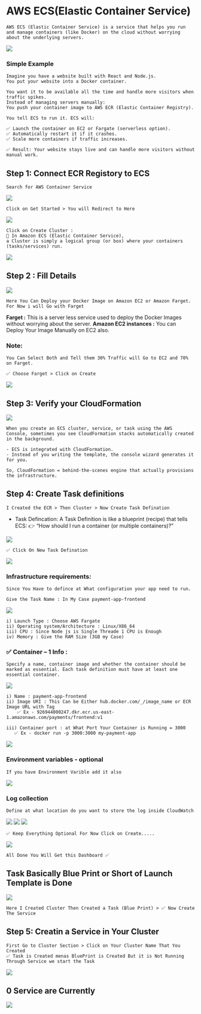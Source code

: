 # AWS ECS(Elastic Container Service)
    AWS ECS (Elastic Container Service) is a service that helps you run and manage containers (like Docker) on the cloud without worrying about the underlying servers.

<img src="./images/Architecture.png">      

### Simple Example

    Imagine you have a website built with React and Node.js.
    You put your website into a Docker container.

    You want it to be available all the time and handle more visitors when traffic spikes.
    Instead of managing servers manually:
    You push your container image to AWS ECR (Elastic Container Registry).

    You tell ECS to run it. ECS will:
    
    ✅ Launch the container on EC2 or Fargate (serverless option).
    ✅ Automatically restart it if it crashes.
    ✅ Scale more containers if traffic increases.

    ✅ Result: Your website stays live and can handle more visitors without manual work.

## Step 1: Connect ECR Registory to ECS
    Search for AWS Container Service 

<img src="./images/1.png">

    Click on Get Started > You will Redirect to Here
  
<img src="./images/2.png">  

    Click on Create Cluster :
    📌 In Amazon ECS (Elastic Container Service),
    a Cluster is simply a logical group (or box) where your containers (tasks/services) run.

<img src="./images/3.png">  

## Step 2 : Fill Details

<img src="./images/4.png">  

    Here You Can Deploy your Docker Image on Amazon EC2 or Amazon Farget. For Now i will Go with Farget 

**Farget :** This is a server less service used to deploy the Docker Images without worrying about the server. 
**Amazon EC2 instances :** You can Deploy Your Image Manually on EC2 also.

### Note:
    You Can Select Both and Tell them 30% Traffic will Go to EC2 and 70% on Farget.

    ✅ Choose Farget > Click on Create

<img src="./images/5.png">  

## Step 3: Verify your CloudFormation 
    
<img src="./images/6.png">  

    When you create an ECS cluster, service, or task using the AWS Console, sometimes you see CloudFormation stacks automatically created in the background.

    - ECS is integrated with CloudFormation.
    - Instead of you writing the template, the console wizard generates it for you.

    So, CloudFormation = behind-the-scenes engine that actually provisions the infrastructure.

## Step 4: Create Task definitions

    I Created the ECR > Then Cluster > Now Create Task Defination
-   Task Defincation: A Task Definition is like a blueprint (recipe) that tells ECS: 👉 “How should I run a     container (or multiple containers)?”    

<img src="./images/7.png"> 

    ✅ Click On New Task Defination

<img src="./images/8.png"> 

### Infrastructure requirements:
    Since You Have to defince at What configuration your app need to run.

    Give the Task Name : In My Case payment-app-frontend

<img src="./images/9.png"> 

    i) Launch Type : Choose AWS Fargate
    ii) Operating system/Architecture : Linux/X86_64 
    iii) CPU : Since Node js is Single Threade 1 CPU is Enough
    iv) Memory : Give the RAM Size (3GB my Case)

### ✅ Container – 1 Info : 
    Specify a name, container image and whether the container should be marked as essential. Each task definition must have at least one essential container.

<img src="./images/10.png"> 

    i) Name : payment-app-frontend
    ii) Image URI : This Can be Either hub.docker.com/_/image_name or ECR Image URL with Tag
        ✅ Ex - 926944000247.dkr.ecr.us-east-1.amazonaws.com/payments/frontend:v1

    iii) Container port : at What Port Your Container is Running = 3000
       ✅ Ex - docker run -p 3000:3000 my-payment-app

<img src="./images/11.png">  

### Environment variables - optional
    If you have Environment Varible add it also 

   <img src="./images/12.png"> 

### Log collection
    Define at what location do you want to store the log inside CloudWatch

<img src="./images/13.png"> 

<img src="./images/14.png"> 

<img src="./images/15.png"> 

    ✅ Keep Everything Optional For Now Click on Create.....

<img src="./images/16.png"> 

    All Done You Will Get this Dashboard ✅

## Task Basically Blue Print or Short of Launch Template is Done 

<img src="./images/Architecture.png">

    Here I Created Cluster Then Created a Task (Blue Print) > ✅ Now Create The Service 


## Step 5: Creatin a Service in Your Cluster

    First Go to Cluster Section > Click on Your Cluster Name That You Created 
    ✅ Task is Created menas BluePrint is Created But it is Not Running Through Service we start the Task

<img src="./images/17.png">

## 0 Service are Currently 

<img src="./images/18.png">




